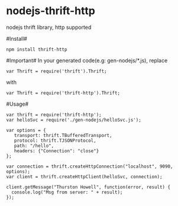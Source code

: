 # nodejs-thrift-http
nodejs thrift library, http supported

#Install#
```
npm install thrift-http
```

#Important#
In your generated code(e.g: gen-nodejs/*.js), replace
```
var Thrift = require('thrift').Thrift; 
```
with
```
var Thrift = require('thrift-http').Thrift;
```

#Usage#
```
var thrift = require('thrift-http');
var helloSvc = require('./gen-nodejs/helloSvc.js');

var options = {
   transport: thrift.TBufferedTransport,
   protocol: thrift.TJSONProtocol,
   path: "/hello",
   headers: {"Connection": "close"}
};

var connection = thrift.createHttpConnection("localhost", 9090, options);
var client = thrift.createHttpClient(helloSvc, connection);

client.getMessage("Thurston Howell", function(error, result) {
  console.log("Msg from server: " + result);
});
```
